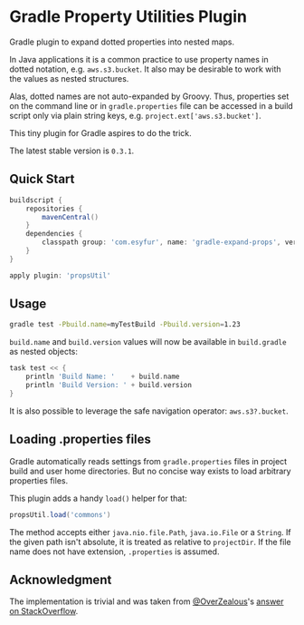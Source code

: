 # Gradle Property Utilities Plugin

Gradle plugin to expand dotted properties into nested maps.

In Java applications it is a common practice to use property names in dotted notation, e.g. `aws.s3.bucket`.
It also may be desirable to work with the values as nested structures.

Alas, dotted names are not auto-expanded by Groovy. Thus, properties set on the command line or in `gradle.properties`
file can be accessed in a build script only via plain string keys, e.g. `project.ext['aws.s3.bucket']`.

This tiny plugin for Gradle aspires to do the trick.

The latest stable version is `0.3.1`.


## Quick Start

```groovy
buildscript {
    repositories {
        mavenCentral()
    }
    dependencies {
        classpath group: 'com.esyfur', name: 'gradle-expand-props', version: '0.3.1'
    }
}

apply plugin: 'propsUtil'
```


## Usage

```bash
gradle test -Pbuild.name=myTestBuild -Pbuild.version=1.23
```

`build.name` and `build.version` values will now be available in `build.gradle`
as nested objects:

```groovy
task test << {
    println 'Build Name: '    + build.name
    println 'Build Version: ' + build.version
}
```

It is also possible to leverage the safe navigation operator: `aws.s3?.bucket`.


## Loading .properties files

Gradle automatically reads settings from `gradle.properties` files in project build and user home directories.
But no concise way exists to load arbitrary properties files.

This plugin adds a handy `load()` helper for that:
```groovy
propsUtil.load('commons')
```

The method accepts either `java.nio.file.Path`, `java.io.File` or a `String`.
If the given path isn't absolute, it is treated as relative to `projectDir`.
If the file name does not have extension, `.properties` is assumed.


## Acknowledgment

The implementation is trivial and was taken from
[@OverZealous](https://github.com/OverZealous)'s
[answer on StackOverflow](http://stackoverflow.com/a/7261196/115132).

